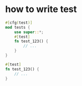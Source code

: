 <!-- ---
title: Rust lang
subtitle: rs
date: 2020-10-14
bigimg: [{src: "/primitives/img/unsplash-josiah-ingels.jpg", desc: "Path"}]
--- -->

# how to write test

```rs
#[cfg(test)]
mod tests {
    use super::*;
    #[test]
    fn test_123() {
        // ...
    }
}
```

```rs
#[test]
fn test_123() {
    // ...
}

```